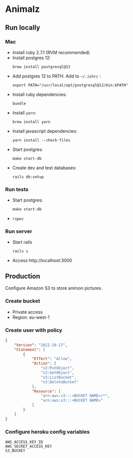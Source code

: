 # Animalz

## Run locally

### Mac
- Install ruby 2.7.1 (RVM recommended)
- Install postgres 12:
  ```
  brew install postgresql@12
  ```
- Add postgres 12 to PATH. Add to `~/.zshrc` :
  ```
  export PATH="/usr/local/opt/postgresql@12/bin:$PATH"
  ```
- Install ruby dependencies:
  ```
  bundle
  ```
- Install `yarn`:
  ```
  brew install yarn
  ```
- Install javascript dependencies:
  ```
  yarn install --check-files
  ```
- Start postgres:
  ```
  make start-db
  ```
- Create dev and test databases:
  ```
  rails db:setup
  ```

### Run tests
- Start postgres:
  ```
  make start-db
  ```
- ```
  rspec
  ```

### Run server
- Start rails
  ```
  rails s
  ```
- Access http://localhost:3000

## Production
Configure Amazon S3 to store animon pictures.

### Create bucket
- Private access
- Region: eu-west-1

### Create user with policy
```json
{
    "Version": "2012-10-17",
    "Statement": [
        {
            "Effect": "Allow",
            "Action": [
                "s3:PutObject",
                "s3:GetObject",
                "s3:ListBucket",
                "s3:DeleteBucket"
            ],
            "Resource": [
                "arn:aws:s3:::<BUCKET NAME>/*",
                "arn:aws:s3:::<BUCKET NAME>"
            ]
        }
    ]
}
```

### Configure heroku config variables
```
AWS_ACCESS_KEY_ID
AWS_SECRET_ACCESS_KEY
S3_BUCKET
```
